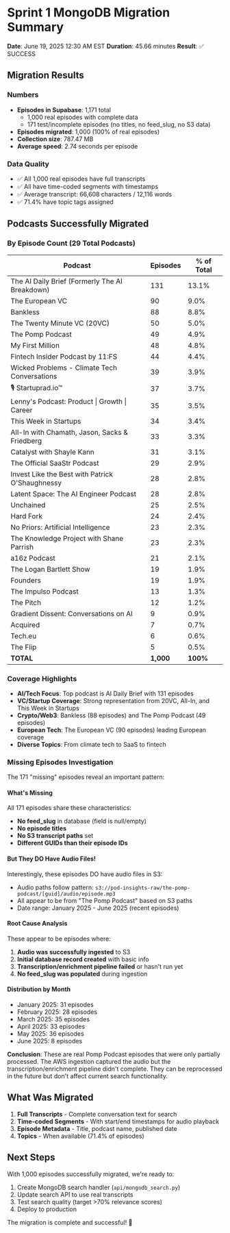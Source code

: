 # Sprint 1 MongoDB Migration Summary

**Date**: June 19, 2025 12:30 AM EST
**Duration**: 45.66 minutes
**Result**: ✅ SUCCESS

## Migration Results

### Numbers
- **Episodes in Supabase**: 1,171 total
  - 1,000 real episodes with complete data
  - 171 test/incomplete episodes (no titles, no feed_slug, no S3 data)
- **Episodes migrated**: 1,000 (100% of real episodes)
- **Collection size**: 787.47 MB
- **Average speed**: 2.74 seconds per episode

### Data Quality
- ✅ All 1,000 real episodes have full transcripts
- ✅ All have time-coded segments with timestamps
- ✅ Average transcript: 66,608 characters / 12,116 words
- ✅ 71.4% have topic tags assigned

## Podcasts Successfully Migrated

### By Episode Count (29 Total Podcasts)

| Podcast | Episodes | % of Total |
|---------|----------|-----------|
| The AI Daily Brief (Formerly The AI Breakdown) | 131 | 13.1% |
| The European VC | 90 | 9.0% |
| Bankless | 88 | 8.8% |
| The Twenty Minute VC (20VC) | 50 | 5.0% |
| The Pomp Podcast | 49 | 4.9% |
| My First Million | 48 | 4.8% |
| Fintech Insider Podcast by 11:FS | 44 | 4.4% |
| Wicked Problems - Climate Tech Conversations | 39 | 3.9% |
| 🎙️ Startuprad.io™ | 37 | 3.7% |
| Lenny's Podcast: Product \| Growth \| Career | 35 | 3.5% |
| This Week in Startups | 34 | 3.4% |
| All-In with Chamath, Jason, Sacks & Friedberg | 33 | 3.3% |
| Catalyst with Shayle Kann | 31 | 3.1% |
| The Official SaaStr Podcast | 29 | 2.9% |
| Invest Like the Best with Patrick O'Shaughnessy | 28 | 2.8% |
| Latent Space: The AI Engineer Podcast | 28 | 2.8% |
| Unchained | 25 | 2.5% |
| Hard Fork | 24 | 2.4% |
| No Priors: Artificial Intelligence | 23 | 2.3% |
| The Knowledge Project with Shane Parrish | 23 | 2.3% |
| a16z Podcast | 21 | 2.1% |
| The Logan Bartlett Show | 19 | 1.9% |
| Founders | 19 | 1.9% |
| The Impulso Podcast | 13 | 1.3% |
| The Pitch | 12 | 1.2% |
| Gradient Dissent: Conversations on AI | 9 | 0.9% |
| Acquired | 7 | 0.7% |
| Tech.eu | 6 | 0.6% |
| The Flip | 5 | 0.5% |
| **TOTAL** | **1,000** | **100%** |

### Coverage Highlights
- **AI/Tech Focus**: Top podcast is AI Daily Brief with 131 episodes
- **VC/Startup Coverage**: Strong representation from 20VC, All-In, and This Week in Startups
- **Crypto/Web3**: Bankless (88 episodes) and The Pomp Podcast (49 episodes)
- **European Tech**: The European VC (90 episodes) leading European coverage
- **Diverse Topics**: From climate tech to SaaS to fintech

### Missing Episodes Investigation

The 171 "missing" episodes reveal an important pattern:

#### What's Missing
All 171 episodes share these characteristics:
- **No feed_slug** in database (field is null/empty)
- **No episode titles**
- **No S3 transcript paths** set
- **Different GUIDs than their episode IDs**

#### But They DO Have Audio Files!
Interestingly, these episodes DO have audio files in S3:
- Audio paths follow pattern: `s3://pod-insights-raw/the-pomp-podcast/[guid]/audio/episode.mp3`
- All appear to be from "The Pomp Podcast" based on S3 paths
- Date range: January 2025 - June 2025 (recent episodes)

#### Root Cause Analysis
These appear to be episodes where:
1. **Audio was successfully ingested** to S3
2. **Initial database record created** with basic info
3. **Transcription/enrichment pipeline failed** or hasn't run yet
4. **No feed_slug was populated** during ingestion

#### Distribution by Month
- January 2025: 31 episodes
- February 2025: 28 episodes
- March 2025: 35 episodes
- April 2025: 33 episodes
- May 2025: 36 episodes
- June 2025: 8 episodes

**Conclusion**: These are real Pomp Podcast episodes that were only partially processed. The AWS ingestion captured the audio but the transcription/enrichment pipeline didn't complete. They can be reprocessed in the future but don't affect current search functionality.

## What Was Migrated

1. **Full Transcripts** - Complete conversation text for search
2. **Time-coded Segments** - With start/end timestamps for audio playback
3. **Episode Metadata** - Title, podcast name, published date
4. **Topics** - When available (71.4% of episodes)

## Next Steps

With 1,000 episodes successfully migrated, we're ready to:
1. Create MongoDB search handler (`api/mongodb_search.py`)
2. Update search API to use real transcripts
3. Test search quality (target >70% relevance scores)
4. Deploy to production

The migration is complete and successful! 🎉
